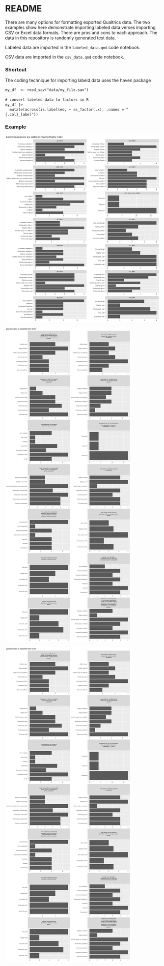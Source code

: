# README

<!-- badges: start -->

<!-- badges: end -->

There are many options for formatting exported Qualtrics data. The two examples show here demonstrate importing labeled data verses importing CSV or Excel data formats. There are pros and cons to each approach. The data in this repository is randomly generated test data.

Labeled data are imported in the `labeled_data.qmd` code notebook.

CSV data are imported in the `csv_data.qmd` code notebook.

### Shortcut

The coding technique for importing labeld data uses the haven package

```         
my_df  <- read_sav("data/my_file.sav")

# convert labeled data to factors in R
my_df |> 
  mutate(across(is.labelled, ~ as_factor(.x), .names = "{.col}_label"))
```

### Example

![Qualtrics Labeled data: imported via haven.](output/viz_as_imported_labeled_data.svg)

![CSV imported data has question text in header](output/viz_as_imported_CSV_question_text.svg)

![CSV imported data has question text in header](output/viz_as_imported_CSV_question_text.svg)
